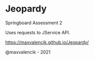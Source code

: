 # Jeopardy

Springboard Assessment 2

Uses requests to JService API.

https://maxvalencik.github.io/Jeopardy/

@maxvalencik - 2021

